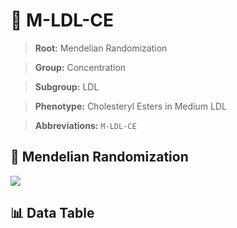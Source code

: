 # 🧪 M-LDL-CE

> **Root:** Mendelian Randomization

> **Group:** Concentration  

> **Subgroup:** LDL

> **Phenotype:** Cholesteryl Esters in Medium LDL  

> **Abbreviations:** `M-LDL-CE`

## 🧬 Mendelian Randomization  

<img src="/MR/Figures/Inverse/M-LDL-CE.png"/>


## 📊 Data Table


<CsvTableMRI src="/MR/Data/Inverse/M-LDL-CE.csv"/>
